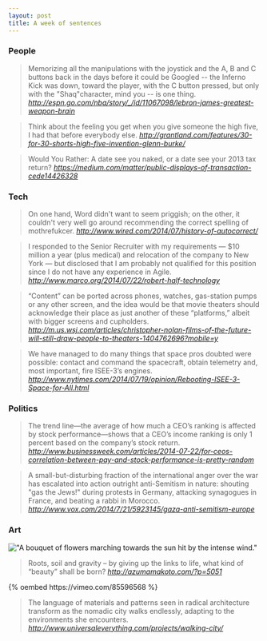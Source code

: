 ```yaml
---
layout: post
title: A week of sentences
---
```



### People

> Memorizing all the manipulations with the joystick and the A, B and C buttons
back in the days before it could be Googled -- the Inferno Kick was down,
toward the player, with the C button pressed, but only with the "Shaq"character,
mind you -- is one thing.
<cite>http://espn.go.com/nba/story/_/id/11067098/lebron-james-greatest-weapon-brain</cite>

<!-- -->

> Think about the feeling you get when you give someone the high five, I had
that before everybody else.
<cite>http://grantland.com/features/30-for-30-shorts-high-five-invention-glenn-burke/</cite>

<!-- -->

> Would You Rather: A date see you naked, or a date see your 2013 tax return?
<cite>https://medium.com/matter/public-displays-of-transaction-cede14426328</cite>

<!-- -->

### Tech

> On one hand, Word didn't want to seem priggish; on the other, it couldn't very
well go around recommending the correct spelling of mothrefukcer.
<cite>http://www.wired.com/2014/07/history-of-autocorrect/</cite>

<!-- -->

> I responded to the Senior Recruiter with my requirements — $10 million a year
(plus medical) and relocation of the company to New York — but disclosed that I
am probably not qualified for this position since I do not have any experience
in Agile.
<cite>http://www.marco.org/2014/07/22/robert-half-technology</cite>

<!-- -->

> “Content” can be ported across phones, watches, gas-station pumps or any other
screen, and the idea would be that movie theaters should acknowledge their
place as just another of these “platforms,” albeit with bigger screens and
cupholders.
<cite>http://m.us.wsj.com/articles/christopher-nolan-films-of-the-future-will-still-draw-people-to-theaters-1404762696?mobile=y</cite>

<!-- -->

> We have managed to do many things that space pros doubted were possible:
contact and command the spacecraft, obtain telemetry and, most important, fire
ISEE-3’s engines.
<cite>http://www.nytimes.com/2014/07/19/opinion/Rebooting-ISEE-3-Space-for-All.html</cite>

### Politics

> The trend line—the average of how much a CEO’s ranking is affected by stock
performance—shows that a CEO’s income ranking is only 1 percent based on the
company’s stock return.
<cite>http://www.businessweek.com/articles/2014-07-22/for-ceos-correlation-between-pay-and-stock-performance-is-pretty-random</cite>

<!-- -->

> A small-but-disturbing fraction of the international anger over the war has
escalated into action outright anti-Semitism in nature: shouting "gas the
Jews!" during protests in Germany, attacking synagogues in France, and beating
a rabbi in Morocco.
<cite>http://www.vox.com/2014/7/21/5923145/gaza-anti-semitism-europe</cite>

### Art

!["A bouquet of flowers marching towards the sun hit by the intense wind."](http://azumamakoto.com/wp/wp-content/uploads/2014/07/flower00.jpg)

> Roots, soil and gravity – by giving up the links to life, what kind of
“beauty” shall be born?
<cite>http://azumamakoto.com/?p=5051</cite>

<div class="flex-video widescreen vimeo">
  {% oembed https://vimeo.com/85596568 %}
</div>

> The language of materials and patterns seen in radical architecture transform
as the nomadic city walks endlessly, adapting to the environments she
encounters.
<cite>http://www.universaleverything.com/projects/walking-city/
